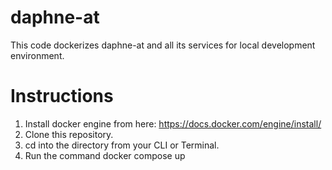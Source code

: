 # daphne-at
This code dockerizes daphne-at and all its services for local development environment.

# Instructions
1. Install docker engine from here: https://docs.docker.com/engine/install/
2. Clone this repository.
3. cd into the directory from your CLI or Terminal.
4. Run the command
     docker compose up

